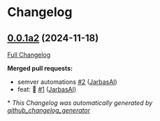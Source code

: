 # Changelog

## [0.0.1a2](https://github.com/OpenVoiceOS/ovos-skill-screenshots/tree/0.0.1a2) (2024-11-18)

[Full Changelog](https://github.com/OpenVoiceOS/ovos-skill-screenshots/compare/903c886d1e6d5d67e1a4143acd7c24b2c8c5596c...0.0.1a2)

**Merged pull requests:**

- semver automations [\#2](https://github.com/OpenVoiceOS/ovos-skill-screenshots/pull/2) ([JarbasAl](https://github.com/JarbasAl))
- feat: :tada: [\#1](https://github.com/OpenVoiceOS/ovos-skill-screenshots/pull/1) ([JarbasAl](https://github.com/JarbasAl))



\* *This Changelog was automatically generated by [github_changelog_generator](https://github.com/github-changelog-generator/github-changelog-generator)*
